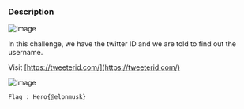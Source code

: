 ### Description

![image](https://user-images.githubusercontent.com/65862031/116145074-716dfb00-a6fa-11eb-9848-153c0093da10.png)

In this challenge, we have the twitter ID and we are told to find out the username.

Visit [https://tweeterid.com/](https://tweeterid.com/)

![image](https://user-images.githubusercontent.com/65862031/116145187-9f533f80-a6fa-11eb-890c-54dbc363fd96.png)


`Flag : Hero{@elonmusk}`
